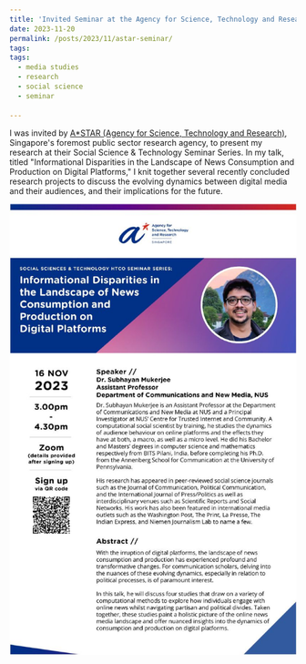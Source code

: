 ```yaml
---
title: 'Invited Seminar at the Agency for Science, Technology and Research (A*STAR)'
date: 2023-11-20
permalink: /posts/2023/11/astar-seminar/
tags:
tags:
  - media studies
  - research
  - social science
  - seminar
  
---
```


I was invited by [A*STAR (Agency for Science, Technology and Research)](https://www.a-star.edu.sg/), Singapore's foremost public sector research agency, to present my research at their Social Science & Technology Seminar Series. In my talk, titled "Informational Disparities in the Landscape of News Consumption and Production on Digital Platforms," I knit together several recently concluded research projects to discuss the evolving dynamics between digital media and their audiences, and their implications for the future.


![ASTAR Seminar](/assets/images/astar-seminar.jpg)



